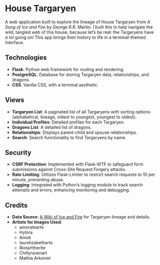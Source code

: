 # House Targaryen

A web application built to explore the lineage of House Targaryen from _A Song of Ice and Fire_ by George R.R. Martin. I built this to help navigate the wild, tangled web of this house, because let’s be real: the Targaryens have _a lot_ going on! This app brings their history to life in a terminal-themed interface.

## Technologies

- **Flask**: Python web framework for routing and rendering.
- **PostgreSQL**: Database for storing Targaryen data, relationships, and dragons.
- **CSS**: Vanilla CSS, with a terminal aesthetic.

## Views

- **Targaryen List**: A paginated list of all Targaryens with sorting options (alphabetical, lineage, oldest to youngest, youngest to oldest).
- **Individual Profiles**: Detailed profiles for each Targaryen.
- **Dragons List**: A detailed list of dragons.
- **Relationships**: Displays parent-child and spouse relationships.
- **Search**: Search functionality to find Targaryens by name.

## Security

- **CSRF Protection**: Implemented with Flask-WTF to safeguard form submissions against Cross-Site Request Forgery attacks.
- **Rate Limiting**: Utilizes Flask-Limiter to restrict search requests to 10 per minute, preventing abuse.
- **Logging**: Integrated with Python’s logging module to track search attempts and errors, enhancing monitoring and debugging.

## Credits

- **Data Source**: [A Wiki of Ice and Fire](https://awoiaf.westeros.org/) for Targaryen lineage and details.
- **Artists for Images Used**:
  - amoratearte
  - Hylora
  - Amok
  - laurelizabetharts
  - Riotarttherite
  - Chillyravenart
  - Mathia Arkoniel
